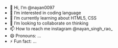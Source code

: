 - 👋 Hi, I’m @nayan0097
- 👀 I’m interested in coding language 
- 🌱 I’m currently learning about HTML5, CSS 
- 💞️ I’m looking to collaborate on thinking 
- 📫 How to reach me instagram @nayan_singh_rao_
- 😄 Pronouns: ...
- ⚡ Fun fact: ...

<!---
nayan0097/nayan0097 is a ✨ special ✨ repository because its `README.md` (this file) appears on your GitHub profile.
You can click the Preview link to take a look at your changes.
--->
